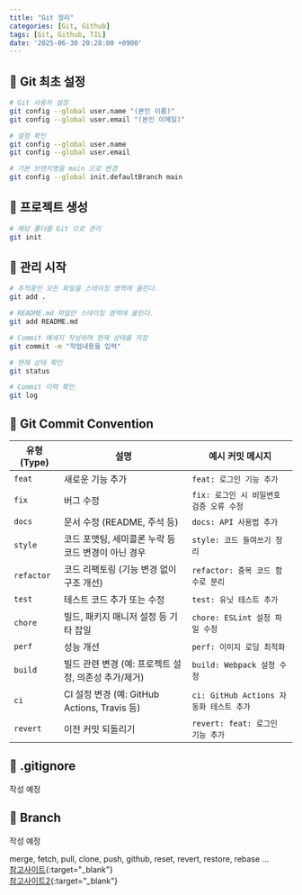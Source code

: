 ```yaml
---
title: "Git 정리"
categories: [Git, Github]
tags: [Git, Github, TIL]
date: '2025-06-30 20:28:00 +0900'
---
```


## 🚀 Git 최초 설정

```bash
# Git 사용자 설정
git config --global user.name "(본인 이름)"
git config --global user.email "(본인 이메일)"

# 설정 확인
git config --global user.name
git config --global user.email

# 기본 브랜치명을 main 으로 변경
git config --global init.defaultBranch main
```

## 🚀 프로젝트 생성

```bash
# 해당 폴더를 Git 으로 관리
git init
```

## 🚀 관리 시작

```bash
# 추적중인 모든 파일을 스테이징 영역에 올린다.
git add .

# README.md 파일만 스테이징 영역에 올린다.
git add README.md

# Commit 메세지 작성하며 현재 상태를 저장
git commit -m "작업내용을 입력"

# 현재 상태 확인
git status

# Commit 이력 확인
git log
```

## 🚀 Git Commit Convention

| 유형(Type) | 설명                                                 | 예시 커밋 메시지                         |
| ---------- | ---------------------------------------------------- | ---------------------------------------- |
| `feat`     | 새로운 기능 추가                                     | `feat: 로그인 기능 추가`                 |
| `fix`      | 버그 수정                                            | `fix: 로그인 시 비밀번호 검증 오류 수정` |
| `docs`     | 문서 수정 (README, 주석 등)                          | `docs: API 사용법 추가`                  |
| `style`    | 코드 포맷팅, 세미콜론 누락 등 코드 변경이 아닌 경우  | `style: 코드 들여쓰기 정리`              |
| `refactor` | 코드 리팩토링 (기능 변경 없이 구조 개선)             | `refactor: 중복 코드 함수로 분리`        |
| `test`     | 테스트 코드 추가 또는 수정                           | `test: 유닛 테스트 추가`                 |
| `chore`    | 빌드, 패키지 매니저 설정 등 기타 잡일                | `chore: ESLint 설정 파일 수정`           |
| `perf`     | 성능 개선                                            | `perf: 이미지 로딩 최적화`               |
| `build`    | 빌드 관련 변경 (예: 프로젝트 설정, 의존성 추가/제거) | `build: Webpack 설정 수정`               |
| `ci`       | CI 설정 변경 (예: GitHub Actions, Travis 등)         | `ci: GitHub Actions 자동화 테스트 추가`  |
| `revert`   | 이전 커밋 되돌리기                                   | `revert: feat: 로그인 기능 추가`         |

## 🚀 .gitignore

작성 예정

## 🚀 Branch

작성 예정

merge, fetch, pull, clone, push, github, reset, revert, restore, rebase ...   
[참고사이트](https://gin-girin-grim.tistory.com/10){:target="_blank"}   
[참고사이트2](https://teamsparta.notion.site/Spring-8-Git-1-2222dc3ef51480358ec1f3a12d38813c){:target="_blank"}